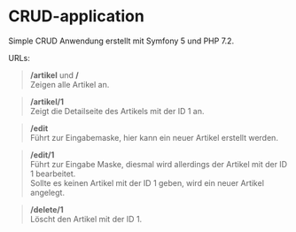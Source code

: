 # CRUD-application  
Simple CRUD Anwendung erstellt mit Symfony 5 und PHP 7.2.  
  
URLs:

> **/artikel** und **/**   
Zeigen alle Artikel an.
   
> **/artikel/1**  
Zeigt die Detailseite des Artikels mit der ID 1 an.  

> **/edit**  
Führt zur Eingabemaske, hier kann ein neuer Artikel erstellt werden.  

> **/edit/1**   
Führt zur Eingabe Maske, diesmal wird allerdings der Artikel mit der ID 1 bearbeitet.  
Sollte es keinen Artikel mit der ID 1 geben, wird ein neuer Artikel angelegt.

> **/delete/1**   
Löscht den Artikel mit der ID 1. 
